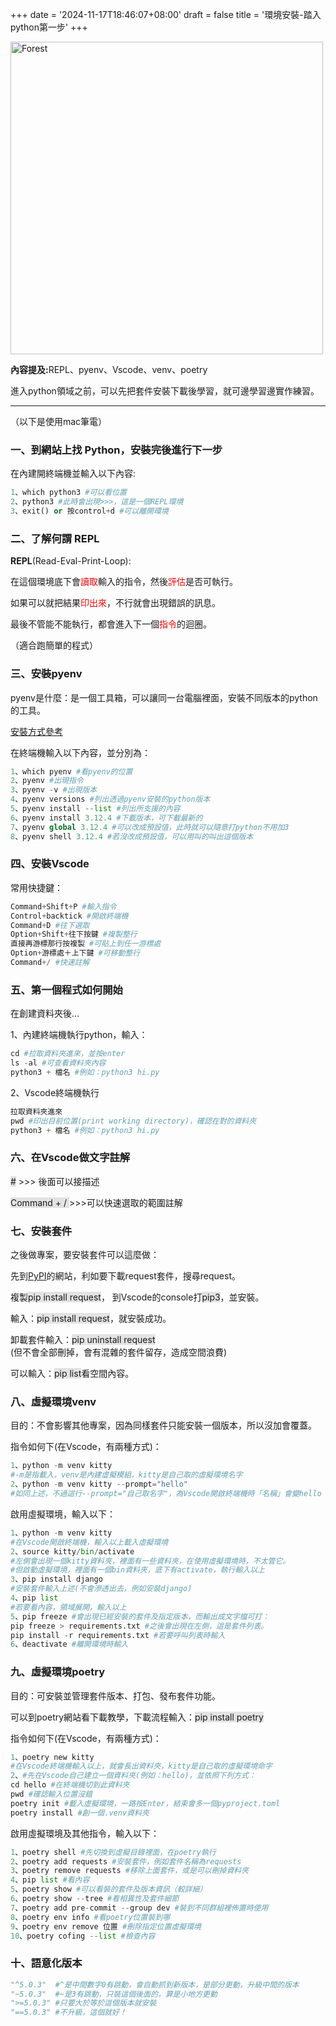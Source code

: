 +++
date = '2024-11-17T18:46:07+08:00'
draft = false
title = '環境安裝-踏入python第一步'
+++

<img src="/images/python.jpg" alt="Forest" width="500px">
<p style="color:"><strong>內容提及:</strong>REPL、pyenv、Vscode、venv、poetry</p>
進入python領域之前，可以先把套件安裝下載後學習，就可邊學習邊實作練習。
<!--more-->
<hr>
<p>（以下是使用mac筆電）</p>
<h3 style="">一、到網站上找 Python，安裝完後進行下一步</h3>
<p>在內建開終端機並輸入以下內容:</p>

```py
1、which python3 #可以看位置
2、python3 #此時會出現>>>，這是一個REPL環境
3、exit() or 按control+d #可以離開環境
```

<h3 style="">二、了解何謂 REPL</h3>
<p><strong>REPL</strong>(Read-Eval-Print-Loop):</p>
<p>在這個環境底下會<span style="color:red">讀取</span>輸入的指令，然後<span style="color:red">評估</span>是否可執行。</p>
<p>如果可以就把結果<span style="color:red">印出來</span>，不行就會出現錯誤的訊息。</p>
<p>最後不管能不能執行，都會進入下一個<span style="color:red">指令</span>的迴圈。</p>
<p>（適合跑簡單的程式）</p>

<h3 style="">三、安裝pyenv</h3>
<p>pyenv是什麼：是一個工具箱，可以讓同一台電腦裡面，安裝不同版本的python的工具。</p>
<a href="https://github.com/pyenv/pyenv#set-up-your-shell-environment-for-pyenv" target="blank">安裝方式參考</a>

<p>在終端機輸入以下內容，並分別為：</p>

```py
1、which pyenv #看pyenv的位置
2、pyenv #出現指令
3、pyenv -v #出現版本
4、pyenv versions #列出透過pyenv安裝的python版本
5、pyenv install --list #列出所支援的內容
6、pyenv install 3.12.4 #下載版本，可下載最新的
7、pyenv global 3.12.4 #可以改成預設值，此時就可以隨意打python不用加3
8、pyenv shell 3.12.4 #若沒改成預設值，可以用叫的叫出這個版本
```

<h3 style="">四、安裝Vscode</h3>
<p>常用快捷鍵：</p>

```py
Command+Shift+P #輸入指令
Control+backtick #開啟終端機
Command+D #往下選取
Option+Shift+往下按鍵 #複製整行
直接再游標那行按複製 #可貼上到任一游標處
Option+游標處＋上下鍵 #可移動整行
Command+/ #快速註解
```

<h3 style="">五、第一個程式如何開始</h3>
<p>在創建資料夾後...</p>
<p>1、內建終端機執行python，輸入：</p>

```py
cd #拉取資料夾進來，並按enter
ls -al #可查看資料夾內容
python3 + 檔名 #例如：python3 hi.py
```

<p>2、Vscode終端機執行</p>

```py
拉取資料夾進來
pwd #印出目前位置(print working directory)，確認在對的資料夾
python3 + 檔名 #例如：python3 hi.py
```

<h3 style="">六、在Vscode做文字註解</h3>
<p><span style="background-color:rgb(0,0,0,0.1)">#</span> >>> 後面可以接描述</p>
<p><span style="background-color:rgb(0,0,0,0.1)">Command + / </span>>>>可以快速選取的範圍註解</p>

<h3 style="">七、安裝套件</h3>
<p>之後做專案，要安裝套件可以這麼做：</p>
<p>先到<a href="https://pypi.org/" target="_blank">PyPI</a>的網站，利如要下載request套件，搜尋request。</p>
<p>複製<span style="background-color:rgb(0,0,0,0.1)">pip install request</span>，
到Vscode的console打<span style="background-color:rgb(0,0,0,0.1)">pip3</span>，並安裝。</p>
<p>輸入：<span style="background-color:rgb(0,0,0,0.1)">pip install request</span>，就安裝成功。</p>
<p>卸載套件輸入：<span style="background-color:rgb(0,0,0,0.1)">pip uninstall request</span><br>(但不會全部刪掉，會有混雜的套件留存，造成空間浪費)</p>
<p>可以輸入：<span style="background-color:rgb(0,0,0,0.1)">pip list</span>看空間內容。</p>

<h3 style="">八、虛擬環境venv</h3>
<p>目的：不會影響其他專案，因為同樣套件只能安裝一個版本，所以沒加會覆蓋。</p>
<p>指令如何下(在Vscode，有兩種方式)：</p>

```py
1、python -m venv kitty
#-m是指載入，venv是內建虛擬模組，kitty是自己取的虛擬環境名字
2、python -m venv kitty --prompt="hello"
#如同上述，不過這行--prompt="自己取名字"，為Vscode開啟終端機時「名稱」會變hello
```

<p>啟用虛擬環境，輸入以下：</p>

```py
1、python -m venv kitty
#在Vscode開啟終端機，輸入以上載入虛擬環境
2、source kitty/bin/activate
#左側會出現一個kitty資料夾，裡面有一些資料夾，在使用虛擬環境時，不太管它。
#但啟動虛擬環境，裡面有一個bin資料夾，底下有activate，執行輸入以上
3、pip install django
#安裝套件輸入上述(不會滲透出去，例如安裝django)
4、pip list
#若要看內容，領域展開，輸入以上
5、pip freeze #會出現已經安裝的套件及指定版本，而輸出成文字檔可打：
pip freeze > requirements.txt #之後會出現在左側，這是套件列表。
pip install -r requirements.txt #若要呼叫列表時輸入
6、deactivate #離開環境時輸入
```

<h3 style="">九、虛擬環境poetry</h3>
<p>目的：可安裝並管理套件版本、打包、發布套件功能。</p>
<p>可以到poetry網站看下載教學，下載流程輸入：<span style="background-color:rgb(0,0,0,0.1)">pip install poetry</span></p>
<p>指令如何下(在Vscode，有兩種方式)：</p>

```py
1、poetry new kitty
#在Vscode終端機輸入以上，就會長出資料夾，kitty是自己取的虛擬環境命字
2、#先在Vscode自己建立一個資料夾(例如：hello)，並依照下列方式：
cd hello #在終端機切到此資料夾
pwd #確認輸入位置沒錯
poetry init #載入虛擬環境，一路按Enter，結束會多一個pyproject.toml
poetry install #創一個.venv資料夾
```

<p>啟用虛擬環境及其他指令，輸入以下：</p>

```py
1、poetry shell #先切換到虛擬目錄裡面，在poetry執行
2、poetry add requests #安裝套件，例如套件名稱為requests
3、poetry remove requests #移除上面套件，或是可以刪掉資料夾
4、pip list #看內容
5、poetry show #可以看裝的套件及版本資訊（較詳細）
6、poetry show --tree #看相異性及套件細節
7、poetry add pre-commit --group dev #裝到不同群組裡佈置時使用
8、poetry env info #看poetry位置裝到哪
9、poetry env remove 位置 #刪除指定位置虛擬環境
10、poetry cofing --list #檢查內容
```

<h3 style="">十、語意化版本</h3>

```py
"^5.0.3"  #^是中間數字0有跳動，會自動抓到新版本，是部分更動，升級中間的版本
"~5.0.3"  #~是3有跳動，只裝這個後面的，算是小地方更動
">=5.0.3" #只要大於等於這個版本就安裝
"==5.0.3" #不升級，這個就好！
```
